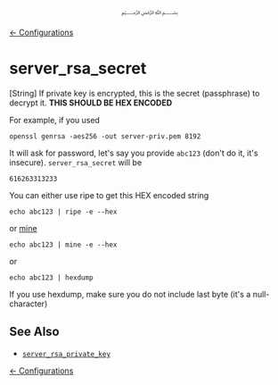 <p align=center>
   ﷽
</p>

[← Configurations](/docs/CONFIGURATION.md)

# server_rsa_secret
[String] If private key is encrypted, this is the secret (passphrase) to decrypt it. **THIS SHOULD BE HEX ENCODED**

For example, if you used

```
openssl genrsa -aes256 -out server-priv.pem 8192
```

It will ask for password, let's say you provide `abc123` (don't do it, it's insecure). `server_rsa_secret` will be

```
616263313233
```

You can either use ripe to get this HEX encoded string

```
echo abc123 | ripe -e --hex
```

or [mine](https://github.com/amrayn/mine#installation-cli-tool)

```
echo abc123 | mine -e --hex
```

or 

```
echo abc123 | hexdump
```

If you use hexdump, make sure you do not include last byte (it's a null-character)

## See Also
 * [`server_rsa_private_key`](/docs/CONFIGURATION.md#server_rsa_private_key)

[← Configurations](/docs/CONFIGURATION.md)

